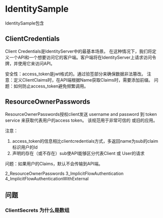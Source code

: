 # IdentitySample

IdentitySample包含

## ClientCredentials

Client Credentials是IdentityServer中的最基本场景。
在这种情况下，我们将定义一个API和一个想要访问它的客户端。客户端将在IdentityServer上请求访问令牌，并使用它来访问API。

安全性：access_token是jwt格式的。通过验签部分来确保数据非法篡改。
注意：定义ClientClaims时，在API端根据Name获取Claims时，需要添加前缀。
问题：如何防止access_token避免频繁调用。

## ResourceOwnerPasswords

ResourceOwnerPasswords授权client发送 username and password 到 token service 来获取代表用户的access token。
该规范用于非常可信的 或旧的应用。

注意：
1. access_token的信息相比clientcredentials方式，多返回name为sub的claim标识用户的Id
1. 声明的存在（或不存在）sub使API能够区分代表Client 或 User的请求

问题：如果用户的Claims，默认不会传输到API端。


2_ResourceOwnerPasswords
3_ImplicitFlowAuthentication
4_ImplicitFlowAuthenticationWithExternal

## 问题

### ClientSecrets 为什么是数组